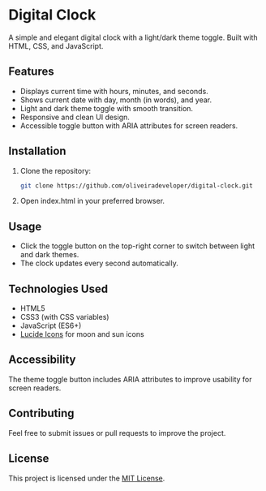 # Digital Clock

A simple and elegant digital clock with a light/dark theme toggle. Built with HTML, CSS, and JavaScript.

## Features

- Displays current time with hours, minutes, and seconds.
- Shows current date with day, month (in words), and year.
- Light and dark theme toggle with smooth transition.
- Responsive and clean UI design.
- Accessible toggle button with ARIA attributes for screen readers.

## Installation

1. Clone the repository:
   ```bash
   git clone https://github.com/oliveiradeveloper/digital-clock.git
2. Open index.html in your preferred browser.

## Usage

- Click the toggle button on the top-right corner to switch between light and dark themes.
- The clock updates every second automatically.

## Technologies Used

- HTML5
- CSS3 (with CSS variables)
- JavaScript (ES6+)
- [Lucide Icons](https://lucide.dev/) for moon and sun icons

## Accessibility

The theme toggle button includes ARIA attributes to improve usability for screen readers.

## Contributing

Feel free to submit issues or pull requests to improve the project.

## License

This project is licensed under the [MIT License](LICENSE).
